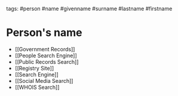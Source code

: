 tags: #person #name #givenname #surname #lastname #firstname

# Person's name
- [[Government Records]]
- [[People Search Engine]]
- [[Public Records Search]]
- [[Registry Site]]
- [[Search Engine]]
- [[Social Media Search]]
- [[WHOIS Search]]